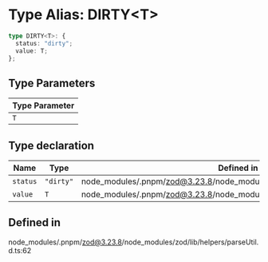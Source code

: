 # Type Alias: DIRTY\<T\>

```ts
type DIRTY<T>: {
  status: "dirty";
  value: T;
};
```

## Type Parameters

| Type Parameter |
| ------ |
| `T` |

## Type declaration

| Name | Type | Defined in |
| ------ | ------ | ------ |
| `status` | `"dirty"` | node\_modules/.pnpm/zod@3.23.8/node\_modules/zod/lib/helpers/parseUtil.d.ts:63 |
| `value` | `T` | node\_modules/.pnpm/zod@3.23.8/node\_modules/zod/lib/helpers/parseUtil.d.ts:64 |

## Defined in

node\_modules/.pnpm/zod@3.23.8/node\_modules/zod/lib/helpers/parseUtil.d.ts:62
